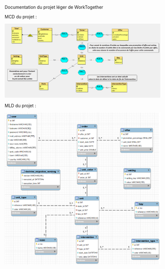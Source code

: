 Documentation du projet léger de WorkTogether

MCD du projet :

![MCD](</assets/images/MCD.png>)

MLD du projet :

![MLD](</assets/images/MLD.png>)